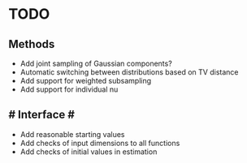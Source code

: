 # TODO #

## Methods ##
* Add joint sampling of Gaussian components?
* Automatic switching between distributions based on TV distance
* Add support for weighted subsampling
* Add support for individual nu

## # Interface # ##
* Add reasonable starting values
* Add checks of input dimensions to all functions
* Add checks of initial values in estimation